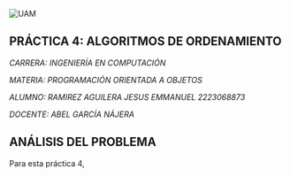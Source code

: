 ![UAM](https://github.com/AGN-Teaching/practica-2-relaciones-entre-clases-JisusCrace/assets/125590988/66b9e2b2-8202-4ad9-8b0a-e16389fd5e43)

## PRÁCTICA 4: ALGORITMOS DE ORDENAMIENTO

*CARRERA: INGENIERÍA EN COMPUTACIÓN*

*MATERIA: PROGRAMACIÓN ORIENTADA A OBJETOS*

*ALUMNO: RAMIREZ AGUILERA JESUS EMMANUEL 2223068873*

*DOCENTE: ABEL GARCÍA NÁJERA*

## ANÁLISIS DEL PROBLEMA

Para esta práctica 4, 
